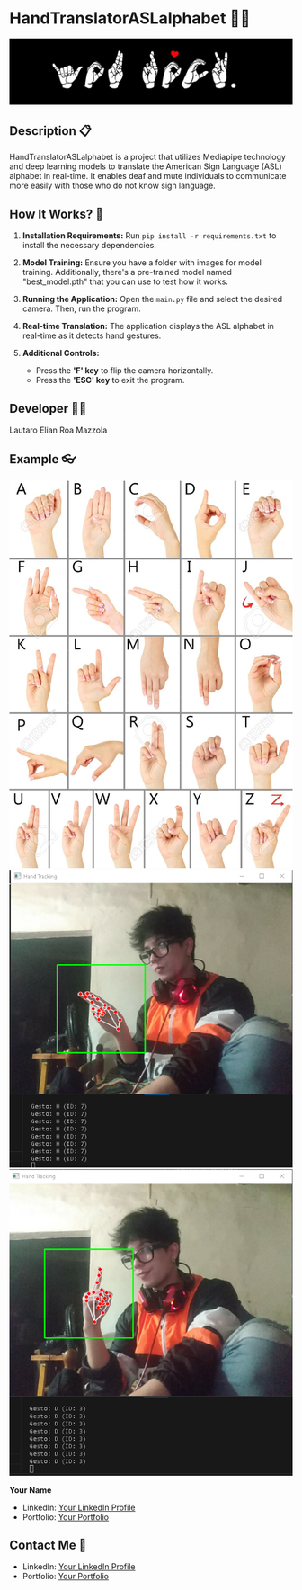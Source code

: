 # HandTranslatorASLalphabet 🤚🌐

![HandTranslator Logo](banner.jpg)

## Description 📋

HandTranslatorASLalphabet is a project that utilizes Mediapipe technology and deep learning models to translate the American Sign Language (ASL) alphabet in real-time. It enables deaf and mute individuals to communicate more easily with those who do not know sign language.

## How It Works? 🚀


1. **Installation Requirements:** Run `pip install -r requirements.txt` to install the necessary dependencies.

2. **Model Training:** Ensure you have a folder with images for model training. Additionally, there's a pre-trained model named "best_model.pth" that you can use to test how it works.

3. **Running the Application:** Open the `main.py` file and select the desired camera. Then, run the program.

4. **Real-time Translation:** The application displays the ASL alphabet in real-time as it detects hand gestures.

5. **Additional Controls:**
   - Press the **'F' key** to flip the camera horizontally.
   - Press the **'ESC' key** to exit the program.

## Developer 👨‍💻

Lautaro Elian Roa Mazzola

## Example 👓
![HandTranslator test](test.jpg)
![Screenshot 1](Screenshot1.png)
![Screenshot 2](Screenshot2.png)

**Your Name**
- LinkedIn: [Your LinkedIn Profile](your_linkedin_url)
- Portfolio: [Your Portfolio](your_portfolio_url)

## Contact Me 📧

- LinkedIn: [Your LinkedIn Profile](your_linkedin_url)
- Portfolio: [Your Portfolio](your_portfolio_url)
